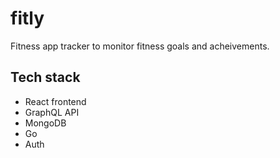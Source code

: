 # fitly

Fitness app tracker to monitor fitness goals and acheivements.

## Tech stack
* React frontend
* GraphQL API
* MongoDB
* Go 
* Auth